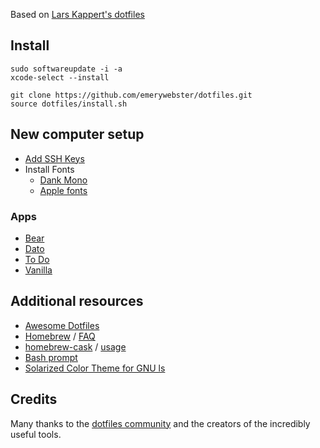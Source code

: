 Based on [Lars Kappert's dotfiles](https://github.com/webpro/dotfiles)

## Install

    sudo softwareupdate -i -a
    xcode-select --install

    git clone https://github.com/emerywebster/dotfiles.git
    source dotfiles/install.sh

## New computer setup

- [Add SSH Keys](https://docs.github.com/en/github/authenticating-to-github/generating-a-new-ssh-key-and-adding-it-to-the-ssh-agent)
- Install Fonts
  - [Dank Mono](https://gumroad.com/l/dank-mono)
  - [Apple fonts](https://developer.apple.com/fonts/)

### Apps

- [Bear](https://apps.apple.com/us/app/bear/id1091189122?mt=12)
- [Dato](https://apps.apple.com/us/app/dato/id1470584107?mt=12)
- [To Do](https://apps.apple.com/us/app/microsoft-to-do/id1274495053?mt=12)
- [Vanilla](https://matthewpalmer.net/vanilla/)

## Additional resources

- [Awesome Dotfiles](https://github.com/webpro/awesome-dotfiles)
- [Homebrew](http://brew.sh/) / [FAQ](https://github.com/Homebrew/homebrew/wiki/FAQ)
- [homebrew-cask](http://caskroom.io/) / [usage](https://github.com/phinze/homebrew-cask/blob/master/USAGE.md)
- [Bash prompt](http://wiki.archlinux.org/index.php/Color_Bash_Prompt)
- [Solarized Color Theme for GNU ls](https://github.com/seebi/dircolors-solarized)

## Credits

Many thanks to the [dotfiles community](http://dotfiles.github.io/) and the creators of the incredibly useful tools.
